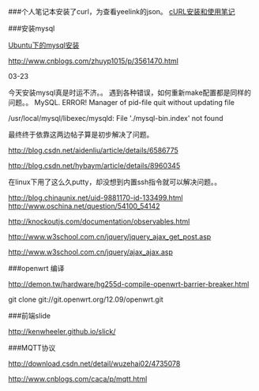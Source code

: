 ###个人笔记本安装了curl，为查看yeelink的json。
[cURL安装和使用笔记](http://blog.csdn.net/xukai871105/article/details/9323761)

###安装mysql

 [Ubuntu下的mysql安装](http://blog.chinaunix.net/uid-26275986-id-4051976.html)
 
 http://www.cnblogs.com/zhuyp1015/p/3561470.html

03-23

今天安装mysql真是时运不济。。
遇到各种错误，如何重新make配置都是同样的问题。。
  MySQL. ERROR! Manager of pid-file quit without updating file
  
  /usr/local/mysql/libexec/mysqld: File './mysql-bin.index' not found
  
  最终终于依靠这两边帖子算是初步解决了问题。
  
http://blog.csdn.net/aidenliu/article/details/6586775

http://blog.csdn.net/hybaym/article/details/8960345

在linux下用了这么久putty，却没想到内置ssh指令就可以解决问题。。

http://blog.chinaunix.net/uid-9881170-id-133499.html  http://www.oschina.net/question/54100_54142

http://knockoutjs.com/documentation/observables.html

http://www.w3school.com.cn/jquery/jquery_ajax_get_post.asp

http://www.w3school.com.cn/jquery/ajax_ajax.asp


###openwrt 编译

http://demon.tw/hardware/hg255d-compile-openwrt-barrier-breaker.html

 git clone git://git.openwrt.org/12.09/openwrt.git

###前端slide

http://kenwheeler.github.io/slick/

###MQTT协议

http://download.csdn.net/detail/wuzehai02/4735078

http://www.cnblogs.com/caca/p/mqtt.html


